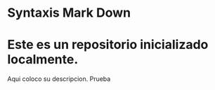 # Syntaxis Mark Down
# Este es un repositorio inicializado localmente.

Aqui coloco su descripcion. Prueba
